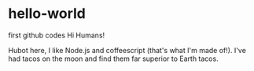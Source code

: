# hello-world
first github codes
Hi Humans!

Hubot here, I like Node.js and coffeescript (that's what I'm made of!).
I've had tacos on the moon and find them far superior to Earth tacos.
